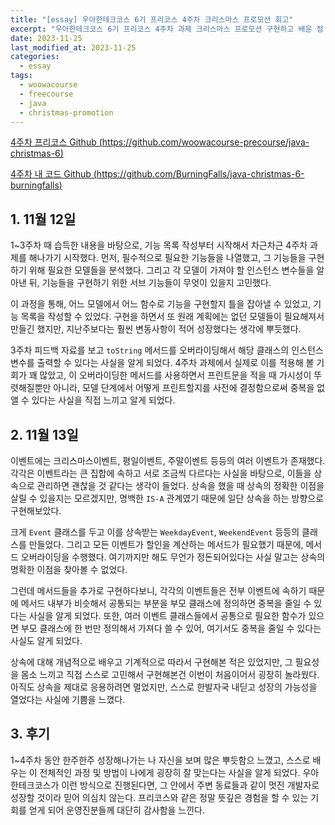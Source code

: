 ```yaml
---
title: "[essay] 우아한테크코스 6기 프리코스 4주차 크리스마스 프로모션 회고"
excerpt: "우아한테크코스 6기 프리코스 4주차 과제 크리스마스 프로모션 구현하고 배운 점 및 느낀 점"
date: 2023-11-25
last_modified_at: 2023-11-25
categories:
  - essay
tags:
  - woowacourse
  - freecourse
  - java
  - christmas-promotion
---
```


[4주차 프리코스 Github (https://github.com/woowacourse-precourse/java-christmas-6)](https://github.com/woowacourse-precourse/java-christmas-6)

[4주차 내 코드 Github (https://github.com/BurningFalls/java-christmas-6-burningfalls)](https://github.com/BurningFalls/java-christmas-6-burningfalls)

## 1. 11월 12일

1~3주차 때 습득한 내용을 바탕으로, 기능 목록 작성부터 시작해서 차근차근 4주차 과제를 해나가기 시작했다. 먼저, 필수적으로 필요한 기능들을 나열했고, 그 기능들을 구현하기 위해 필요한 모델들을 분석했다. 그리고 각 모델이 가져야 할 인스턴스 변수들을 알아낸 뒤, 기능들을 구현하기 위한 서브 기능들이 무엇이 있을지 고민했다.

이 과정을 통해, 어느 모델에서 어느 함수로 기능을 구현할지 틀을 잡아낼 수 있었고, 기능 목록을 작성할 수 있었다. 구현을 하면서 또 원래 계획에는 없던 모델들이 필요해져서 만들긴 했지만, 지난주보다는 훨씬 변동사항이 적어 성장했다는 생각에 뿌듯했다.

3주차 피드백 자료를 보고 `toString` 메서드를 오버라이딩해서 해당 클래스의 인스턴스변수를 출력할 수 있다는 사실을 알게 되었다. 4주차 과제에서 실제로 이를 적용해 볼 기회가 꽤 많았고, 이 오버라이딩한 메서드를 사용하면서 프린트문을 적을 때 가시성이 뚜렷해질뿐만 아니라, 모델 단계에서 어떻게 프린트할지를 사전에 결정함으로써 중복을 없앨 수 있다는 사실을 직접 느끼고 알게 되었다.


## 2. 11월 13일

이벤트에는 크리스마스이벤트, 평일이벤트, 주말이벤트 등등의 여러 이벤트가 존재했다. 각각은 이벤트라는 큰 집합에 속하고 서로 조금씩 다르다는 사실을 바탕으로, 이들을 상속으로 관리하면 괜찮을 것 같다는 생각이 들었다. 상속을 했을 때 상속의 정확한 이점을 살릴 수 있을지는 모르겠지만, 명백한 `IS-A` 관계였기 때문에 일단 상속을 하는 방향으로 구현해보았다.

크게 `Event` 클래스를 두고 이를 상속받는 `WeekdayEvent`, `WeekendEvent` 등등의 클래스를 만들었다. 그리고 모든 이벤트가 할인을 계산하는 메서드가 필요했기 때문에, 메서드 오버라이딩을 수행했다. 여기까지만 해도 무언가 정돈되어있다는 사실 말고는 상속의 명확한 이점을 찾아볼 수 없었다.

그런데 메서드들을 추가로 구현하다보니, 각각의 이벤트들은 전부 이벤트에 속하기 때문에 메서드 내부가 비슷해서 공통되는 부분을 부모 클래스에 정의하면 중복을 줄일 수 있다는 사실을 알게 되었다. 또한, 여러 이벤트 클래스들에서 공통으로 필요한 함수가 있으면 부모 클래스에 한 번만 정의해서 가져다 쓸 수 있어, 여기서도 중복을 줄일 수 있다는 사실도 알게 되었다.

상속에 대해 개념적으로 배우고 기계적으로 따라서 구현해본 적은 있었지만, 그 필요성을 몸소 느끼고 직접 스스로 고민해서 구현해본건 이번이 처음이어서 굉장히 놀라웠다. 아직도 상속을 제대로 응용하려면 멀었지만, 스스로 한발자국 내딛고 성장의 가능성을 열었다는 사실에 기쁨을 느꼈다.

## 3. 후기

1~4주차 동안 한주한주 성장해나가는 나 자신을 보며 많은 뿌듯함으 느꼈고, 스스로 배우는 이 전체적인 과정 및 방법이 나에게 굉장히 잘 맞는다는 사실을 알게 되었다. 우아한테크코스가 이런 방식으로 진행된다면, 그 안에서 주변 동료들과 같이 멋진 개발자로 성장할 것이라 믿어 의심치 않는다. 프리코스와 같은 정말 뜻깊은 경험을 할 수 있는 기회를 얻게 되어 운영진분들께 대단히 감사함을 느낀다.